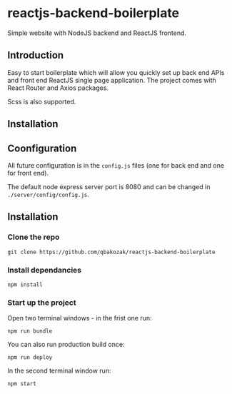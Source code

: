 # reactjs-backend-boilerplate
Simple website with NodeJS backend and ReactJS frontend.

## Introduction
Easy to start boilerplate which will allow you quickly set up back end APIs and front end ReactJS single page application.
The project comes with React Router and Axios packages.

Scss is also supported.

## Installation

## Coonfiguration
All future configuration is in the `config.js` files (one for back end and one for front end).

The default node express server port is 8080 and can be changed in `./server/config/config.js`.


## Installation

### Clone the repo
```
git clone https://github.com/qbakozak/reactjs-backend-boilerplate
```

### Install dependancies
```
npm install
```

### Start up the project
Open two terminal windows - in the frist one run:
```
npm run bundle
```
You can also run production build once:
```
npm run deploy
```

In the second terminal window run:
```
npm start
```
